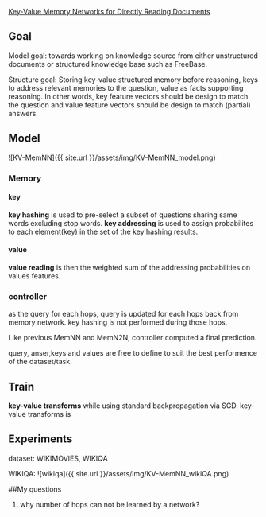 [Key-Value Memory Networks for Directly Reading Documents](https://pdfs.semanticscholar.org/1b29/786b7e43dda1a4d6ee93f520a2960b1e3126.pdf?_ga=1.3491568.1904056589.1479429331)

## Goal
Model goal:
towards working on knowledge source from either unstructured documents or structured knowledge base such as FreeBase.

Structure goal:
Storing key-value structured memory before reasoning, keys to address relevant memories to the question, value as facts supporting reasoning. In other words, key feature vectors should be design to match the question and value feature vectors should be design to match (partial) answers. 

## Model
![KV-MemNN]({{ site.url }}/assets/img/KV-MemNN_model.png)

### Memory
#### key
**key hashing** is used to pre-select a subset of questions sharing same words excluding stop words. **key addressing** is used to assign probabilites to each element(key) in the set of the key hashing results.

#### value
**value reading** is then the weighted sum of the addressing probabilities on values features.

### controller 
as the query for each hops, query is updated for each hops back from memory network. key hashing is not performed during those hops. 

Like previous MemNN and MemN2N, controller computed a final prediction. 

query, anser,keys and values are free to define to suit the best performence of the dataset/task.

## Train
**key-value transforms** while using standard backpropagation via SGD.
key-value transforms is
## Experiments
dataset: WIKIMOVIES, WIKIQA

WIKIQA:
![wikiqa]({{ site.url }}/assets/img/KV-MemNN_wikiQA.png)

##My questions
1.  why number of hops can not be learned by a network? 

